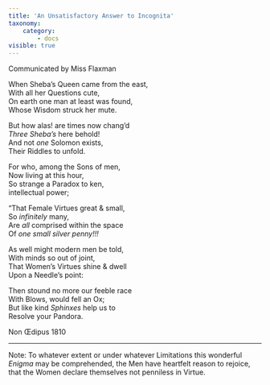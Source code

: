 ```yaml
---
title: 'An Unsatisfactory Answer to Incognita'
taxonomy:
    category:
        - docs
visible: true
---
```


<div class="author">Communicated by Miss Flaxman</div>

When Sheba’s Queen came from the east,  
With all her Questions cute,  
On earth one man at least was found,  
Whose Wisdom struck her mute.

But how alas! are times now chang’d  
*Three Sheba’s* here behold!  
And not *one* Solomon exists,  
Their Riddles to unfold.

For who, among the Sons of men,  
Now living at this hour,  
So strange a Paradox to ken,  
intellectual power;

“That Female Virtues great & small,  
So *infinitely* many,  
Are *all* comprised within the space  
Of *one small silver penny!!!*

As well might modern men be told,  
With minds so out of joint,  
That Women’s Virtues shine & dwell  
Upon a Needle’s point:

Then stound no more our feeble race  
With Blows, would fell an Ox;  
But like kind *Sphinxes* help us to  
Resolve your Pandora.

Non Œdipus 1810

---

Note: To whatever extent or under whatever Limitations this wonderful *Enigma* may be comprehended, the Men have heartfelt reason to rejoice, that the Women declare themselves not penniless in Virtue.